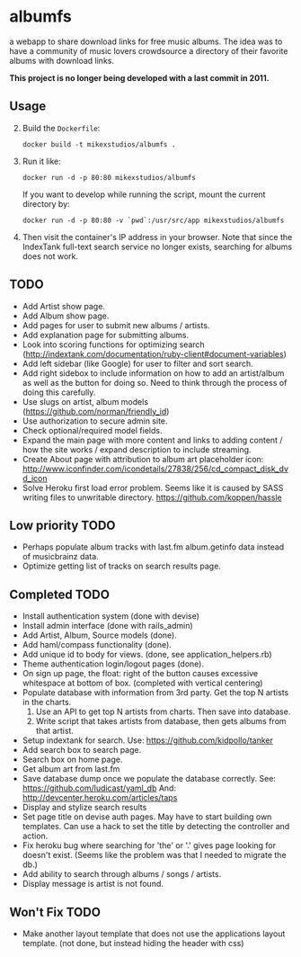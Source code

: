 albumfs
=======

a webapp to share download links for free music albums. The idea was to 
have a community of music lovers crowdsource a directory of their favorite
albums with download links. 

**This project is no longer being developed with a last commit in 2011.**

## Usage

2. Build the `Dockerfile`:

   `docker build -t mikexstudios/albumfs .`

2. Run it like:

   `docker run -d -p 80:80 mikexstudios/albumfs`

   If you want to develop while running the script, mount the current 
   directory by:

   ```docker run -d -p 80:80 -v `pwd`:/usr/src/app mikexstudios/albumfs```

3. Then visit the container's IP address in your browser. Note that since
   the IndexTank full-text search service no longer exists, searching for
   albums does not work.


TODO
----

- Add Artist show page.
- Add Album show page.
- Add pages for user to submit new albums / artists. 
- Add explanation page for submitting albums.
- Look into scoring functions for optimizing search
  (http://indextank.com/documentation/ruby-client#document-variables)
- Add left sidebar (like Google) for user to filter and sort search.
- Add right sidebox to include information on how to add an artist/album as well
  as the button for doing so.
  Need to think through the process of doing this carefully.
- Use slugs on artist, album models (https://github.com/norman/friendly_id)
- Use authorization to secure admin site.
- Check optional/required model fields.
- Expand the main page with more content and links to adding content / how the
  site works / expand description to include streaming.
- Create About page with attribution to album art placeholder icon:
  http://www.iconfinder.com/icondetails/27838/256/cd_compact_disk_dvd_icon
- Solve Heroku first load error problem.
  Seems like it is caused by SASS writing files to unwritable directory.
  https://github.com/koppen/hassle


Low priority TODO
-----------------

- Perhaps populate album tracks with last.fm album.getinfo data instead of
  musicbrainz data.
- Optimize getting list of tracks on search results page.


Completed TODO
--------------

- Install authentication system (done with devise)
- Install admin interface (done with rails_admin)
- Add Artist, Album, Source models (done).
- Add haml/compass functionality (done).
- Add unique id to body for views. (done, see application_helpers.rb)
- Theme authentication login/logout pages (done).
- On sign up page, the float: right of the button causes excessive whitespace at
  bottom of box. (completed with vertical centering)
- Populate database with information from 3rd party. Get the top N artists in
  the charts.
  1. Use an API to get top N artists from charts. Then save into database.
  2. Write script that takes artists from database, then gets albums from that artist.
- Setup indextank for search.
  Use: https://github.com/kidpollo/tanker
- Add search box to search page.
- Search box on home page.
- Get album art from last.fm
- Save database dump once we populate the database correctly.
  See: https://github.com/ludicast/yaml_db
  And: http://devcenter.heroku.com/articles/taps
- Display and stylize search results
- Set page title on devise auth pages. May have to start building own templates.
  Can use a hack to set the title by detecting the controller and action.
- Fix heroku bug where searching for 'the' or '.' gives page looking for doesn't
  exist.
  (Seems like the problem was that I needed to migrate the db.)
- Add ability to search through albums / songs / artists.
- Display message is artist is not found.


Won't Fix TODO
--------------
- Make another layout template that does not use the applications layout template.
  (not done, but instead hiding the header with css)
